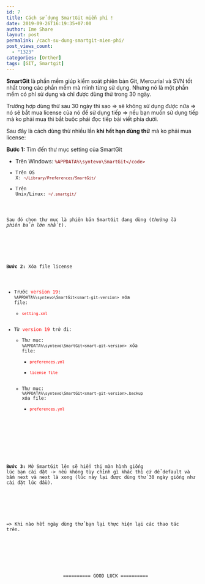 ```yaml
---
id: 7
title: Cách sử dụng SmartGit miễn phí !
date: 2019-09-26T16:19:35+07:00
author: Ime Share
layout: post
permalink: /cach-su-dung-smartgit-mien-phi/
post_views_count:
  - "1323"
categories: [Orther]
tags: [GIT, Smartgit]
---
```

**SmartGit** là phần mềm giúp kiểm soát phiên bản Git, Mercurial và SVN tốt nhất trong các phần mềm mà mình từng sử dụng. Nhưng nó là một phần mềm có phí sử dụng và chỉ được dùng thử trong 30 ngày. 

Trường hợp dùng thử sau 30 ngày thì sao => sẽ không sử dụng được nữa => nó sẽ bắt mua license của nó để sử dụng tiếp => nếu bạn muốn sử dụng tiếp mà ko phải mua thì bắt buộc phải đọc tiếp bài viết phía dưới.

<!-- /wp:paragraph -->

<!-- wp:paragraph -->

Sau đây là cách dùng thử nhiều lần **khi hết hạn dùng thử** mà ko phải mua license:

<!-- /wp:paragraph -->

<!-- wp:paragraph -->

**Bước 1:** Tìm đến thư mục setting của SmartGit

<!-- /wp:paragraph -->

<!-- wp:list -->

  * Trên Windows: <span style="color: #800000;"><code>%APPDATA%\syntevo\SmartGit\</code></span>
  * Trên OS X: <span style="color: #800000;"><code>~/Library/Preferences/SmartGit/</code></span>
  * Trên Unix/Linux: <span style="color: #800000;"><code>~/.smartgit/</code></span>

Sau đó chọn thư mục là phiên bản SmartGit đang dùng (_thường là phiên bản lớn nhất_).

<!-- /wp:list -->

<!-- wp:paragraph -->

**Bước 2:** Xóa file license
* Trước <span style="color: #ff0000;">version 19</span>: <code>%APPDATA%\syntevo\SmartGit\<smart-git-version></code> xóa file: 
  * <span style="color: #ff0000;"><code>setting.xml</code></span>
* Từ <span style="color: #ff0000;">version 19</span> trở đi:  
  * Thư mục: <code>%APPDATA%\syntevo\SmartGit\<smart-git-version></code> xóa file:
    * <span style="color: #ff0000;"><code>preferences.yml</code></span>
    * <span style="color: #ff0000;"><code>license file</code></span>
  * Thư mục: <code>%APPDATA%\syntevo\SmartGit\<smart-git-version>\.backup</code> xóa file:
    * <span style="color: #ff0000;"><code>preferences.yml</code></span>

<!-- /wp:paragraph -->

<!-- wp:paragraph -->

**Bước 3:** Mở SmartGit lên sẽ hiển thị màn hình giống lúc bạn cài đặt -> nếu không tùy chỉnh gì khác thì cứ để default và bấm next và next là xong (lúc này lại được dùng thử 30 ngày giống như cài đặt lúc đầu).

<!-- /wp:paragraph -->

<!-- wp:paragraph -->

=> Khi nào hết ngày dùng thử bạn lại thực hiện lại các thao tác trên.

<!-- /wp:paragraph -->

<!-- wp:paragraph {"align":"center"} -->

<p style="text-align: center;">
  ========== GOOD LUCK ==========
</p>

<!-- /wp:paragraph -->
